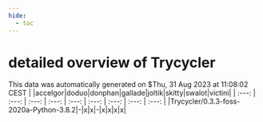 ```yaml
---
hide:
  - toc
---
```


detailed overview of Trycycler
==============================


This data was automatically generated on $Thu, 31 Aug 2023 at 11:08:02 CEST
| |accelgor|doduo|donphan|gallade|joltik|skitty|swalot|victini|
| :---: | :---: | :---: | :---: | :---: | :---: | :---: | :---: | :---: |
|Trycycler/0.3.3-foss-2020a-Python-3.8.2|-|x|x|-|x|x|x|x|
